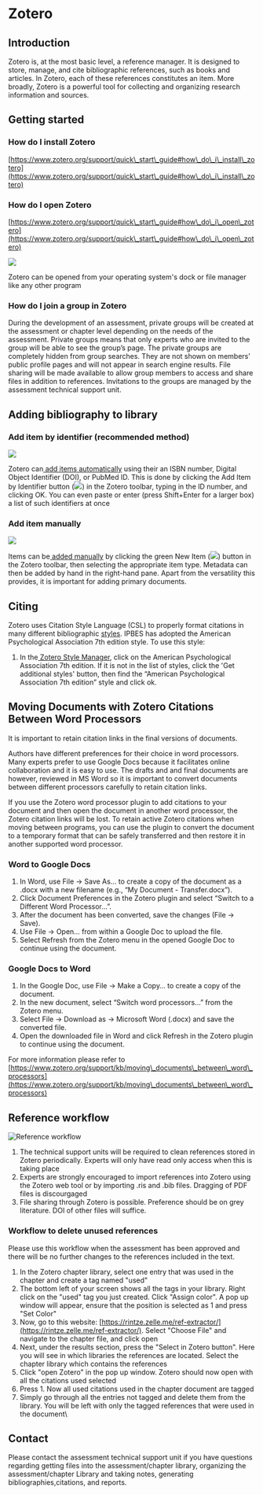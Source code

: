 # Zotero

## Introduction

Zotero is, at the most basic level, a reference manager. It is designed to store, manage, and cite bibliographic references, such as books and articles. In Zotero, each of these references constitutes an item. More broadly, Zotero is a powerful tool for collecting and organizing research information and sources.

## Getting started

### How do I install Zotero

[https://www.zotero.org/support/quick\_start\_guide#how\_do\_i\_install\_zotero](https://www.zotero.org/support/quick\_start\_guide#how\_do\_i\_install\_zotero)

### How do I open Zotero

[https://www.zotero.org/support/quick\_start\_guide#how\_do\_i\_open\_zotero](https://www.zotero.org/support/quick\_start\_guide#how\_do\_i\_open\_zotero)

![](https://lh3.googleusercontent.com/CvRvENAkHu2Lc01hOTMVWLq6tkXVtsMDmWqXHS4cAJS6mi\_v2V-FIyEyoGOQG5W4PsZTC6Lx6HnMQ\_xp8KAZsX152RhuC64DjmTp599ko-eGOO9ppGobks93HqlSvF\_DokAiFPmk)

Zotero can be opened from your operating system's dock or file manager like any other program

### How do I join a group in Zotero

During the development of an assessment, private groups will be created at the assessment or chapter level depending on the needs of the assessment. Private groups means that only experts who are invited to the group will be able to see the group’s page. The private groups are completely hidden from group searches. They are not shown on members’ public profile pages and will not appear in search engine results. File sharing will be made available to allow group members to access and share files in addition to references. Invitations to the groups are managed by the assessment technical support unit.

## Adding bibliography to library

### Add item by identifier (recommended method)

![](https://lh4.googleusercontent.com/Brvh4bF2mM6QrwqBCUjoayFrhjvF0bdrKMWRgsbOW1YOwMd8OQgaSHx-svytBz8Yr0EPvFBGck7-Km\_HiVLHQbE8JutiEbUlnDiumejLjCS5Dmt2tcArgDWrFMaY1GdUB40nou62)

Zotero can[ add items automatically](https://www.zotero.org/support/getting\_stuff\_into\_your\_library#add\_item\_by\_identifier) using their an ISBN number, Digital Object Identifier (DOI), or PubMed ID. This is done by clicking the Add Item by Identifier button (![](https://lh3.googleusercontent.com/5lCwJPGGSY5xQo5XjT9D0XZSjc\_MQkBddB9F\_FmL3MGrMutz7S7IWHYQkHcLyX3jWOPP9\_n9uAzvb7KXxyacHA1ZwJR\_XJVA99Tcb3UBycaRaFruu\_GWKohoc2yJV2SBFnim-mqm)) in the Zotero toolbar, typing in the ID number, and clicking OK. You can even paste or enter (press Shift+Enter for a larger box) a list of such identifiers at once

### Add item manually

![](https://lh4.googleusercontent.com/gaXjM4-jeVHJzunEcBgr0gS1\_t15sIi009yafOyZSRQGGoOnvHeNL98OwnLJH9FXbe7sedxyq93BKYJQNtm9sNYnHJwjOGKLf5P\_NYV7kXN2jHj7m-v9eOZ4Y7qQcuJsJQPtRkxk)

Items can be[ added manually](https://www.zotero.org/support/getting\_stuff\_into\_your\_library#manually\_adding\_and\_editing\_items) by clicking the green New Item (![](https://lh6.googleusercontent.com/WugT6Z9drtU8od8O4Nh0OhHmbtTxPieHCklTy79VyANybBmhFsPzjN7wVkZbTd347Ebe\_byeyshnStUwMZmdLx1R6y\_1hY1hoa13Wn4Nsim\_FhI5Gl3GNYBHEWojIKZgbje2BL4d)) button in the Zotero toolbar, then selecting the appropriate item type. Metadata can then be added by hand in the right-hand pane. Apart from the versatility this provides, it is important for adding primary documents.

## Citing

Zotero uses Citation Style Language (CSL) to properly format citations in many different bibliographic [styles](https://www.zotero.org/styles). IPBES has adopted the American Psychological Association 7th edition style. To use this style:&#x20;

1. In the[ Zotero Style Manager](https://www.zotero.org/support/preferences/cite), click on the American Psychological Association 7th edition. If it is not in the list of styles, click the 'Get additional styles' button, then find the “American Psychological Association 7th edition” style and click ok.&#x20;



## Moving Documents with Zotero Citations Between Word Processors

It is important to retain citation links in the final versions of documents.&#x20;

Authors have different preferences for their choice in word processors. Many experts prefer to use Google Docs because it facilitates online collaboration and it is easy to use. The drafts and and final documents are however, reviewed in MS Word so it is important to convert documents between different processors carefully to retain citation links.

If you use the Zotero word processor plugin to add citations to your document and then open the document in another word processor, the Zotero citation links will be lost. To retain active Zotero citations when moving between programs, you can use the plugin to convert the document to a temporary format that can be safely transferred and then restore it in another supported word processor.&#x20;

### Word to Google Docs

1. In Word, use File → Save As… to create a copy of the document as a .docx with a new filename (e.g., “My Document - Transfer.docx”).
2. Click Document Preferences in the Zotero plugin and select “Switch to a Different Word Processor…”.
3. After the document has been converted, save the changes (File → Save).
4. Use File → Open… from within a Google Doc to upload the file.
5. Select Refresh from the Zotero menu in the opened Google Doc to continue using the document.

### Google Docs to Word

1. In the Google Doc, use File → Make a Copy… to create a copy of the document.
2. In the new document, select “Switch word processors…” from the Zotero menu.
3. Select File → Download as → Microsoft Word (.docx) and save the converted file.
4. Open the downloaded file in Word and click Refresh in the Zotero plugin to continue using the document.

For more information please refer to [https://www.zotero.org/support/kb/moving\_documents\_between\_word\_processors](https://www.zotero.org/support/kb/moving\_documents\_between\_word\_processors)

## Reference workflow

![Reference workflow](<../.gitbook/assets/References flow\_Zotero.jpg>)

1. The technical support units will be required to clean references stored in Zotero periodically. Experts will only have read only access when this is taking place
2. Experts are strongly encouraged to import references into Zotero using the Zotero web tool or by importing .ris and .bib files. Dragging of PDF files is discourgaged
3. File sharing through Zotero is possible. Preference should be on grey literature. DOI of other files will suffice.

### Workflow to delete unused references

Please use this workflow when the assessment has been approved and there will be no further changes to the references included in the text.&#x20;

1. In the Zotero chapter library, select one entry that was used in the chapter and create a tag named "used"
2. The bottom left of your screen shows all the tags in your library. Right click on the "used" tag you just created. Click "Assign color". A pop up window will appear, ensure that the position is selected as 1 and press "Set Color"
3. Now, go to this website: [https://rintze.zelle.me/ref-extractor/](https://rintze.zelle.me/ref-extractor/). Select "Choose File" and navigate to the chapter file, and click open
4. Next, under the results section, press the "Select in Zotero button". Here you will see in which libraries the references are located. Select the chapter library which contains the references
5. Click "open Zotero" in the pop up window. Zotero should now open with all the citations used selected
6. Press 1. Now all used citations used in the chapter document are tagged
7. Simply go through all the entries not tagged and delete them from the library. You will be left with only the tagged references that were used in the document\


## Contact

Please contact the assessment technical support unit if you have questions regarding getting files into the assessment/chapter library, organizing the assessment/chapter Library and taking notes, generating bibliographies,citations, and reports.
